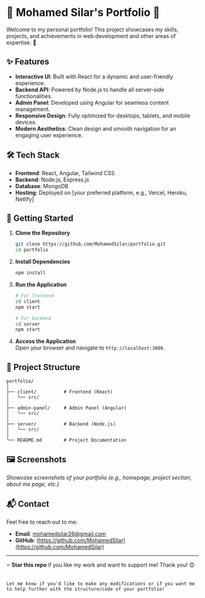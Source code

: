 # 🌟 Mohamed Silar's Portfolio 🌟

Welcome to my personal portfolio! This project showcases my skills, projects, and achievements in web development and other areas of expertise. 🚀

## ✨ Features
- **Interactive UI**: Built with React for a dynamic and user-friendly experience.
- **Backend API**: Powered by Node.js to handle all server-side functionalities.
- **Admin Panel**: Developed using Angular for seamless content management.
- **Responsive Design**: Fully optimized for desktops, tablets, and mobile devices.
- **Modern Aesthetics**: Clean design and smooth navigation for an engaging user experience.

## 🛠️ Tech Stack
- **Frontend**: React, Angular, Tailwind CSS
- **Backend**: Node.js, Express.js
- **Database**: MongoDB
- **Hosting**: Deployed on [your preferred platform, e.g., Vercel, Heroku, Netlify]

## 🚀 Getting Started
1. **Clone the Repository**  
   ```bash
   git clone https://github.com/MohamedSilar/portfolio.git
   cd portfolio
   ```

2. **Install Dependencies**  
   ```bash
   npm install
   ```

3. **Run the Application**  
   ```bash
   # For frontend
   cd client
   npm start

   # For backend
   cd server
   npm start
   ```

4. **Access the Application**  
   Open your browser and navigate to `http://localhost:3000`.

## 📂 Project Structure
```
portfolio/
│
├── client/          # Frontend (React)
│   └── src/         
│
├── admin-panel/     # Admin Panel (Angular)
│   └── src/
│
├── server/          # Backend (Node.js)
│   └── src/
│
└── README.md        # Project Documentation
```

## 🖼️ Screenshots
_Showcase screenshots of your portfolio (e.g., homepage, project section, about me page, etc.)_

## 📬 Contact
Feel free to reach out to me:
- **Email**: mohamedsilar26@gmail.com
- **GitHub**: [https://github.com/MohamedSilar](https://github.com/MohamedSilar)

---

⭐ **Star this repo** if you like my work and want to support me! Thank you! 😊
```

Let me know if you'd like to make any modifications or if you want me to help further with the structure/code of your portfolio!
